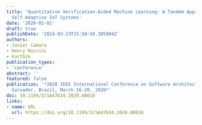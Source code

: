 ```yaml
---
title: 'Quantitative Verification-Aided Machine Learning: A Tandem Approach for Architecting
  Self-Adaptive IoT Systems'
date: '2020-01-01'
draft: true
publishDate: '2024-03-23T15:50:50.305904Z'
authors:
- Javier Cámara
- Henry Muccini
- karthik
publication_types:
- 'conference'
abstract: ''
featured: false
publication: '*2020 IEEE International Conference on Software Architecture, ICSA 2020,
  Salvador, Brazil, March 16-20, 2020*'
doi: 10.1109/ICSA47634.2020.00010
links:
- name: URL
  url: https://doi.org/10.1109/ICSA47634.2020.00010
---
```


